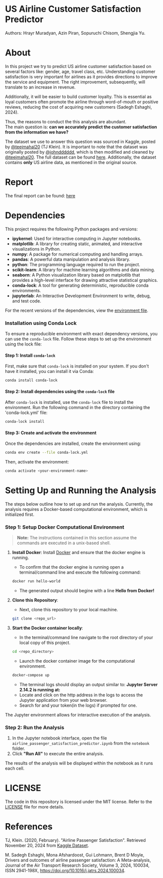 # US Airline Customer Satisfaction Predictor
Authors: Hrayr Muradyan, Azin Piran, Sopuruchi Chisom, Shengjia Yu.

# About

In this project we try to predict US airline customer satisfaction based on several factors like: gender, age, travel class, etc.
Understanding customer satisfaction is very important for airlines as it provides directions to improve the service and equipment. 
The right improvement, subsequently, will translate to an increase in revenue. 

Additionally, it will be easier to build customer loyalty.
This is essential as loyal customers often promote the airline through word-of-mouth or positive reviews, reducing the cost of acquiring new customers (Sadegh Eshaghi, 2024). 

Thus, the reasons to conduct the this analysis are abundant. 
<br/>The main question is: <b>can we accurately predict the customer satisfaction from the information we have? </b>

The dataset we use to answer this question was sourced in Kaggle, posted by [@teejmahal20](https://www.kaggle.com/teejmahal20) (TJ Klein). It is important to note that the dataset was originally posted by [@johndddddd](https://www.kaggle.com/datasets/johndddddd/customer-satisfaction), which is then modified and cleaned by [@teejmahal20](https://www.kaggle.com/teejmahal20). The full dataset can be found [here](https://www.kaggle.com/datasets/teejmahal20/airline-passenger-satisfaction). Additionally, the dataset contains **only** US airline data, as mentioned in the original source.

# Report

The final report can be found: [here](https://ubc-mds.github.io/airline-customer-satisfaction-predictor/docs/airline_passenger_satisfaction_predictor.html)

# Dependencies
This project requires the following Python packages and versions:

- **ipykernel**: Used for interactive computing in Jupyter notebooks.
- **matplotlib**: A library for creating static, animated, and interactive visualizations in Python.
- **numpy**: A package for numerical computing and handling arrays.
- **pandas**: A powerful data manipulation and analysis library.
- **python**: The programming language required to run the project.
- **scikit-learn**: A library for machine learning algorithms and data mining.
- **seaborn**: A Python visualization library based on matplotlib that provides a high-level interface for drawing attractive statistical graphics.
- **conda-lock**: A tool for generating deterministic, reproducible conda environments.
- **jupyterlab**: An Interactive Development Environment to write, debug, and test code.


For the recent versions of the dependencies, view the [environment file](https://github.com/UBC-MDS/airline-customer-satisfaction-predictor/blob/main/dsci522_environment.yml).

### Installation using Conda Lock

To ensure a reproducible environment with exact dependency versions, you can use the `conda-lock` file. Follow these steps to set up the environment using the lock file:

#### Step 1: Install `conda-lock`

First, make sure that `conda-lock` is installed on your system. If you don't have it installed, you can install it via Conda:

```bash
conda install conda-lock
```
#### Step 2: Install dependencies using the `conda-lock` file

After `conda-lock` is installed, use the `conda-lock` file to install the environment. Run the following command in the directory containing the 'conda-lock.yml' file:

```bash
conda-lock install
```
#### Step 3: Create and activate the environment
Once the dependencies are installed, create the environment using:

```bash
conda env create --file conda-lock.yml
```
Then, activate the environment:

```bash
conda activate <your-environment-name>
```

# Setting Up and Running the Analysis
The steps below outline how to set up and run the analysis. Currently, the analysis requires a Docker-based computational environment, which is initialized first.

### Step 1: Setup Docker Computational Environment

> **Note:** The instructions contained in this section assume the commands are executed in a unix-based shell.

1. **Install Docker**:
    Install [Docker](https://www.docker.com/get-started/) and ensure that the docker engine is running. 
    - To confirm that the docker engine is running open a terminal/command line and execute the following command:
    ```bash 
    docker run hello-world
    ```
    - The generated output should begine with a line **Hello from Docker!**
2. **Clone this Repository**:
    - Next, clone this repository to your local machine. 
    ```bash
    git clone <repo_url>
    ```
    
3. **Start the Docker container locally**: 
    - In the terminal/command line navigate to the root directory of your local copy of this project.
    ```bash
    cd <repo_directory>
    ```
    - Launch the docker container image for the computational environment.
    ```bash
    docker-compose up
    ```
    - The terminal logs should display an output similar to: **Jupyter Server 2.14.2 is running at:**
    - Locate and click on the http address in the logs to access the Jupyter application from your web browser.
    - Search for and your token(in the logs) if prompted for one. 
    
The Jupyter environment allows for interactive execution of the analysis.


### Step 2: Run the Analysis

1. In the Jupyter notebook interface, open the file `airline_passenger_satisfaction_predictor.ipynb` from the `notebook` folder.  
2. Click **"Run All"** to execute the entire analysis.  

The results of the analysis will be displayed within the notebook as it runs each cell.



# LICENSE

The code in this repository is licensed under the MIT license. Refer to the [LICENSE](LICENSE) file for more details.

# References

TJ, Klein. (2020, February). "Airline Passenger Satisfaction". Retrieved November 20, 2024 from [Kaggle Dataset](https://www.kaggle.com/datasets/teejmahal20/airline-passenger-satisfaction/data).

M. Sadegh Eshaghi, Mona Afshardoost, Gui Lohmann, Brent D Moyle, Drivers and outcomes of airline passenger satisfaction: A Meta-analysis, Journal of the Air Transport Research Society, Volume 3, 2024, 100034, ISSN 2941-198X, https://doi.org/10.1016/j.jatrs.2024.100034.